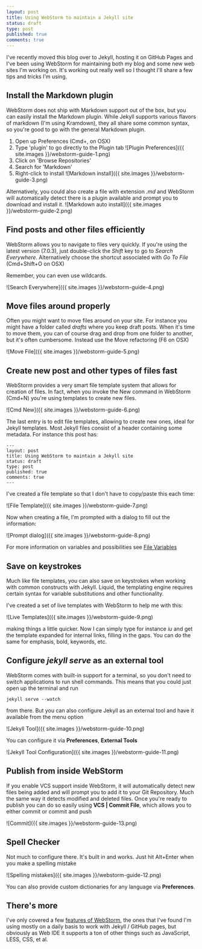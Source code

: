```yaml
---
layout: post
title: Using WebStorm to maintain a Jekyll site
status: draft
type: post
published: true
comments: true
---
```


I've recently moved this blog over to Jekyll, hosting it on GitHub Pages and I've been using WebStorm
for maintaining both my blog and some new web sites I'm working on. It's working out really well so I thought I'll share a few tips and tricks I'm using.

## Install the Markdown plugin

WebStorm does not ship with Markdown support out of the box, but you can easily install the Markdown plugin. While Jekyll supports various flavors of markdown (I'm using Kramdown), they all share some common
syntax, so you're good to go with the general Markdown plugin.


1. Open up Preferences (Cmd+, on OSX)
2. Type 'plugin' to go directly to the Plugin tab
    ![Plugin Preferences]({{ site.images }}/webstorm-guide-1.png)
3. Click on 'Browse Repositories'
4. Search for 'Markdown'
5. Right-click to install
    ![Markdown install]({{ site.images }}/webstorm-guide-3.png)

Alternatively, you could also create a file with extension *.md* and WebStorm will automatically detect there is a plugin available and prompt you to download and install it.
    ![Markdown auto install]({{ site.images }}/webstorm-guide-2.png)


## Find posts and other files efficiently

WebStorm allows you to navigate to files very quickly. If you're using the latest version (7.0.3), just double-click the *Shift* key to go to *Search Everywhere*. Alternatively choose the shortcut
associated with *Go To File* (Cmd+Shift+O on OSX)

Remember, you can even use wildcards.

![Search Everywhere]({{ site.images }}/webstorm-guide-4.png)

## Move files around properly

Often you might want to move files around on your site. For instance you might have a folder called *drafts* where you keep draft posts. When it's time to move them, you can of course
drag and drop from one folder to another, but it's often cumbersome. Instead use the Move refactoring (F6 on OSX)

![Move File]({{ site.images }}/webstorm-guide-5.png)

## Create new post and other types of files fast

WebStorm provides a very smart file template system that allows for creation of files. In fact, when you invoke the New command in WebStorm (Cmd+N) you're using templates to create
new files.

![Cmd New]({{ site.images }}/webstorm-guide-6.png)

The last entry is to edit file templates, allowing to create new ones, ideal for Jekyll templates. Most Jekyll files consist of a header containing some metadata. For instance this post has:

    ---
    layout: post
    title: Using WebStorm to maintain a Jekyll site
    status: draft
    type: post
    published: true
    comments: true
    ---

I've created a file template so that I don't have to copy/paste this each time:

![File Template]({{ site.images }}/webstorm-guide-7.png)

Now when creating a file, I'm prompted with a dialog to fill out the information:

![Prompt dialog]({{ site.images }}/webstorm-guide-8.png)

For more information on variables and possibilities see [File Variables](http://www.jetbrains.com/idea/webhelp/file-template-variables.html#predefined_template_variables)

## Save on keystrokes

Much like file templates, you can also save on keystrokes when working with common constructs with Jekyll. Liquid, the templating engine requires certain syntax for
variable substitutions and other functionality.

I've created a set of live templates with WebStorm to help me with this:

![Live Templates]({{ site.images }}/webstorm-guide-9.png)

making things a little quicker. Now I can simply type for instance *iu* and get the template expanded for internal links, filling in the gaps. You can do the same for emphasis, bold, keywords, etc.

## Configure *jekyll serve* as an external tool

WebStorm comes with built-in support for a terminal, so you don't need to switch applications to run shell commands. This means that you could just open up the terminal
and run

    jekyll serve --watch

from there. But you can also configure Jekyll as an external tool and have it available from the menu option

![Jekyll Tool]({{ site.images }}/webstorm-guide-10.png)

You can configure it via **Preferences**, **External Tools**

![Jekyll Tool Configuration]({{ site.images }}/webstorm-guide-11.png)

## Publish from inside WebStorm

If you enable VCS support inside WebStorm, it will automatically detect new files being added and will prompt you to add it to your Git Repository. Much the same way
it detects modified and deleted files. Once you're ready to publish you can do so easily using **VCS | Commit File**, which allows you to either commit or commit and push

![Commit]({{ site.images }}/webstorm-guide-13.png)

## Spell Checker

Not much to configure there. It's built in and works. Just hit Alt+Enter when you make a spelling mistake

![Spelling mistakes]({{ site.images }}/webstorm-guide-12.png)

You can also provide custom dictionaries for any language via **Preferences**.

## There's more

I've only covered a few [features of WebStorm](http://www.jetbrains.com/webstorm/features/index.html), the ones that I've found I'm using mostly on a daily basis to work with Jekyll / GitHub pages, but obviously as Web IDE it
supports a ton of other things such as JavaScript, LESS, CSS, et al.


